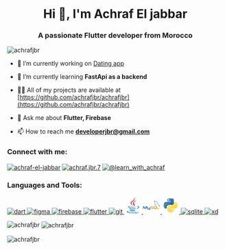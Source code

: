 <h1 align="center">Hi 👋, I'm Achraf El jabbar</h1>
<h3 align="center">A passionate Flutter developer from Morocco</h3>

<p align="left"> <img src="https://komarev.com/ghpvc/?username=achrafjbr&label=Profile%20views&color=0e75b6&style=flat" alt="achrafjbr" /> </p>

- 🔭 I’m currently working on [Dating app](https://www.youtube.com/watch?v=jMhxKrBMXiA)

- 🌱 I’m currently learning **FastApi as a backend**

- 👨‍💻 All of my projects are available at [https://github.com/achrafjbr/achrafjbr](https://github.com/achrafjbr/achrafjbr)

- 💬 Ask me about **Flutter, Firebase**

- 📫 How to reach me **developerjbr@gmail.com**

<h3 align="left">Connect with me:</h3>
<p align="left">
<a href="https://linkedin.com/in/achraf-el-jabbar" target="blank"><img align="center" src="https://raw.githubusercontent.com/rahuldkjain/github-profile-readme-generator/master/src/images/icons/Social/linked-in-alt.svg" alt="achraf-el-jabbar" height="30" width="40" /></a>
<a href="https://fb.com/achraf.jbr.7" target="blank"><img align="center" src="https://raw.githubusercontent.com/rahuldkjain/github-profile-readme-generator/master/src/images/icons/Social/facebook.svg" alt="achraf.jbr.7" height="30" width="40" /></a>
<a href="https://www.youtube.com/c/@learn_with_achraf" target="blank"><img align="center" src="https://raw.githubusercontent.com/rahuldkjain/github-profile-readme-generator/master/src/images/icons/Social/youtube.svg" alt="@learn_with_achraf" height="30" width="40" /></a>
</p>

<h3 align="left">Languages and Tools:</h3>
<p align="left"> <a href="https://dart.dev" target="_blank" rel="noreferrer"> <img src="https://www.vectorlogo.zone/logos/dartlang/dartlang-icon.svg" alt="dart" width="40" height="40"/> </a> <a href="https://www.figma.com/" target="_blank" rel="noreferrer"> <img src="https://www.vectorlogo.zone/logos/figma/figma-icon.svg" alt="figma" width="40" height="40"/> </a> <a href="https://firebase.google.com/" target="_blank" rel="noreferrer"> <img src="https://www.vectorlogo.zone/logos/firebase/firebase-icon.svg" alt="firebase" width="40" height="40"/> </a> <a href="https://flutter.dev" target="_blank" rel="noreferrer"> <img src="https://www.vectorlogo.zone/logos/flutterio/flutterio-icon.svg" alt="flutter" width="40" height="40"/> </a> <a href="https://git-scm.com/" target="_blank" rel="noreferrer"> <img src="https://www.vectorlogo.zone/logos/git-scm/git-scm-icon.svg" alt="git" width="40" height="40"/> </a> <a href="https://www.java.com" target="_blank" rel="noreferrer"> <img src="https://raw.githubusercontent.com/devicons/devicon/master/icons/java/java-original.svg" alt="java" width="40" height="40"/> </a> <a href="https://www.mysql.com/" target="_blank" rel="noreferrer"> <img src="https://raw.githubusercontent.com/devicons/devicon/master/icons/mysql/mysql-original-wordmark.svg" alt="mysql" width="40" height="40"/> </a> <a href="https://www.python.org" target="_blank" rel="noreferrer"> <img src="https://raw.githubusercontent.com/devicons/devicon/master/icons/python/python-original.svg" alt="python" width="40" height="40"/> </a> <a href="https://www.sqlite.org/" target="_blank" rel="noreferrer"> <img src="https://www.vectorlogo.zone/logos/sqlite/sqlite-icon.svg" alt="sqlite" width="40" height="40"/> </a> <a href="https://www.adobe.com/products/xd.html" target="_blank" rel="noreferrer"> <img src="https://cdn.worldvectorlogo.com/logos/adobe-xd.svg" alt="xd" width="40" height="40"/> </a> </p>

<p><img align="left" src="https://github-readme-stats.vercel.app/api/top-langs?username=achrafjbr&show_icons=true&locale=en&layout=compact" alt="achrafjbr" /></p>

<p>&nbsp;<img align="center" src="https://github-readme-stats.vercel.app/api?username=achrafjbr&show_icons=true&locale=en" alt="achrafjbr" /></p>

<p><img align="center" src="https://github-readme-streak-stats.herokuapp.com/?user=achrafjbr&" alt="achrafjbr" /></p>
